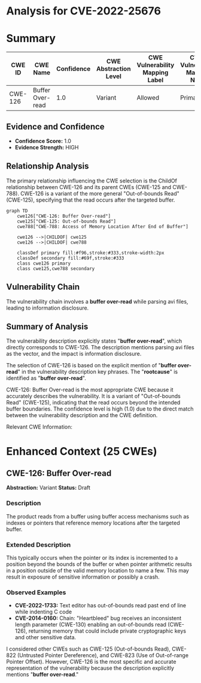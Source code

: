 # Analysis for CVE-2022-25676

# Summary
| CWE ID | CWE Name | Confidence | CWE Abstraction Level | CWE Vulnerability Mapping Label | CWE-Vulnerability Mapping Notes |
|---|---|---|---|---|---|
| CWE-126 | Buffer Over-read | 1.0 | Variant | Allowed | Primary CWE |

## Evidence and Confidence

*   **Confidence Score:** 1.0
*   **Evidence Strength:** HIGH

## Relationship Analysis
The primary relationship influencing the CWE selection is the ChildOf relationship between CWE-126 and its parent CWEs (CWE-125 and CWE-788). CWE-126 is a variant of the more general "Out-of-bounds Read" (CWE-125), specifying that the read occurs after the targeted buffer.

```mermaid
graph TD
    cwe126["CWE-126: Buffer Over-read"]
    cwe125["CWE-125: Out-of-bounds Read"]
    cwe788["CWE-788: Access of Memory Location After End of Buffer"]

    cwe126 -->|CHILDOF| cwe125
    cwe126 -->|CHILDOF| cwe788

    classDef primary fill:#f96,stroke:#333,stroke-width:2px
    classDef secondary fill:#69f,stroke:#333
    class cwe126 primary
    class cwe125,cwe788 secondary
```

## Vulnerability Chain
The vulnerability chain involves a **buffer over-read** while parsing avi files, leading to information disclosure.

## Summary of Analysis
The vulnerability description explicitly states "**buffer over-read**", which directly corresponds to CWE-126. The description mentions parsing avi files as the vector, and the impact is information disclosure.

The selection of CWE-126 is based on the explicit mention of "**buffer over-read**" in the vulnerability description key phrases. The "**rootcause**" is identified as "**buffer over-read**".

CWE-126: Buffer Over-read is the most appropriate CWE because it accurately describes the vulnerability. It is a variant of "Out-of-bounds Read" (CWE-125), indicating that the read occurs beyond the intended buffer boundaries. The confidence level is high (1.0) due to the direct match between the vulnerability description and the CWE definition.

Relevant CWE Information:

# Enhanced Context (25 CWEs)

## CWE-126: Buffer Over-read
**Abstraction:** Variant
**Status:** Draft

### Description
The product reads from a buffer using buffer access mechanisms such as indexes or pointers that reference memory locations after the targeted buffer.

### Extended Description
This typically occurs when the pointer or its index is incremented to a position beyond the bounds of the buffer or when pointer arithmetic results in a position outside of the valid memory location to name a few. This may result in exposure of sensitive information or possibly a crash.

### Observed Examples
- **CVE-2022-1733:** Text editor has out-of-bounds read past end of line while indenting C code
- **CVE-2014-0160:** Chain: "Heartbleed" bug receives an inconsistent length parameter (CWE-130) enabling an out-of-bounds read (CWE-126), returning memory that could include private cryptographic keys and other sensitive data.

I considered other CWEs such as CWE-125 (Out-of-bounds Read), CWE-822 (Untrusted Pointer Dereference), and CWE-823 (Use of Out-of-range Pointer Offset). However, CWE-126 is the most specific and accurate representation of the vulnerability because the description explicitly mentions "**buffer over-read**."